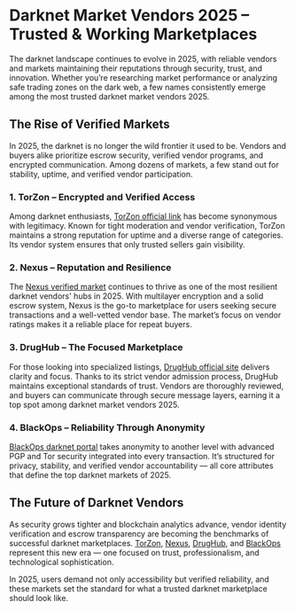 # Darknet Market Vendors 2025 – Trusted & Working Marketplaces

The darknet landscape continues to evolve in 2025, with reliable vendors and markets maintaining their reputations through security, trust, and innovation. Whether you’re researching market performance or analyzing safe trading zones on the dark web, a few names consistently emerge among the most trusted darknet market vendors 2025.

## The Rise of Verified Markets

In 2025, the darknet is no longer the wild frontier it used to be. Vendors and buyers alike prioritize escrow security, verified vendor programs, and encrypted communication. Among dozens of markets, a few stand out for stability, uptime, and verified vendor participation.

### 1. TorZon – Encrypted and Verified Access
Among darknet enthusiasts, <a href="http://&#116;&#111;%72%7A%6F&#110;%35&#108;%6D%76&#54;%6D&#55;&#119;%73&#53;%74&#97;%36%65%68&#51;&#114;%36&#51;%73&#104;&#107;%6A&#98;&#122;%32%6D%71%72&#102;%37&#121;%6D%6A&#114;&#109;%67&#114;&#117%32%62&#111;%67&#102;&#110;&#101;%63&#51;&#121;&#100;%2E&#111;&#110;&#105;&#111;&#110;">TorZon official link</a> has become synonymous with legitimacy. Known for tight moderation and vendor verification, TorZon maintains a strong reputation for uptime and a diverse range of categories. Its vendor system ensures that only trusted sellers gain visibility.

### 2. Nexus – Reputation and Resilience
The <a href="http://%6E%65%78&#117%73&#122;&#104;%6E&#55;&#102;%79&#55;%78&#103;&#55;%75&#100;%74%76&#52;%33%76%69%68&#110;%68&#118;&#113;%35&#121;&#108;%72&#53;&#55;&#98;%34%70&#110;&#116;&#101;%75%6D&#54;%78&#54;%6F&#110;%72&#110;&#116;&#119;&#98;%35&#117%71%64%2E&#111;&#110;&#105;&#111;%6E">Nexus verified market</a> continues to thrive as one of the most resilient darknet vendors' hubs in 2025. With multilayer encryption and a solid escrow system, Nexus is the go-to marketplace for users seeking secure transactions and a well-vetted vendor base. The market’s focus on vendor ratings makes it a reliable place for repeat buyers.

### 3. DrugHub – The Focused Marketplace
For those looking into specialized listings, <a href="http://&#100;&#114;&#117%67%68%75%62%32%70&#119;%7A&#107;%7A&#106;&#116;&#99;&#117&#97;&#114;&#102;&#53;&#112;%32%66%36&#115;%78&#109;%68%37&#116;&#106;&#117%69%79&#119;%34%75%77&#99;&#97;&#104;%34%68&#106;%74%66%34%37%6F&#105;%70&#99;%69&#97;&#100;%2E%6F&#110;%69%6F%6E">DrugHub official site</a> delivers clarity and focus. Thanks to its strict vendor admission process, DrugHub maintains exceptional standards of trust. Vendors are thoroughly reviewed, and buyers can communicate through secure message layers, earning it a top spot among darknet market vendors 2025.

### 4. BlackOps – Reliability Through Anonymity
<a href="http://&#98;&#108;&#97;&#99;&#107;%6F&#112;&#115;&#97;&#97;%78&#55;&#105;&#101;%65&#108;&#106;&#101;%63&#116;&#118;%69%33&#118;&#110;%33%61&#53;%6D%32%77%66%73&#115;&#121;%6C&#99;&#100;&#113;&#97;%73&#119;&#114;&#118;%6C&#98;&#101;%70%74%77&#122;%76&#53;%6F%69%64%2E&#111;&#110;%69%6F&#110;">BlackOps darknet portal</a> takes anonymity to another level with advanced PGP and Tor security integrated into every transaction. It’s structured for privacy, stability, and verified vendor accountability — all core attributes that define the top darknet markets of 2025.

## The Future of Darknet Vendors

As security grows tighter and blockchain analytics advance, vendor identity verification and escrow transparency are becoming the benchmarks of successful darknet marketplaces. <a href="http://&#116;&#111;%72%7A%6F&#110;%35&#108;%6D%76&#54;%6D&#55;&#119;%73&#53;%74&#97;%36%65%68&#51;&#114;%36&#51;%73&#104;&#107;%6A&#98;&#122;%32%6D%71%72&#102;%37&#121;%6D%6A&#114;&#109;%67&#114;&#117%32%62&#111;%67&#102;&#110;&#101;%63&#51;&#121;&#100;%2E&#111;&#110;&#105;&#111;&#110;">TorZon</a>, <a href="http://%6E%65%78&#117%73&#122;&#104;%6E&#55;&#102;%79&#55;%78&#103;&#55;%75&#100;%74%76&#52;%33%76%69%68&#110;%68&#118;&#113;%35&#121;&#108;%72&#53;&#55;&#98;%34%70&#110;&#116;&#101;%75%6D&#54;%78&#54;%6F&#110;%72&#110;&#116;&#119;&#98;%35&#117%71%64%2E&#111;&#110;&#105;&#111;%6E">Nexus</a>, <a href="http://&#100;&#114;&#117%67%68%75%62%32%70&#119;%7A&#107;%7A&#106;&#116;&#99;&#117&#97;&#114;&#102;&#53;&#112;%32%66%36&#115;%78&#109;%68%37&#116;&#106;&#117%69%79&#119;%34%75%77&#99;&#97;&#104;%34%68&#106;%74%66%34%37%6F&#105;%70&#99;%69&#97;&#100;%2E%6F&#110;%69%6F%6E">DrugHub</a>, and <a href="http://&#98;&#108;&#97;&#99;&#107;%6F&#112;&#115;&#97;&#97;%78&#55;&#105;&#101;%65&#108;&#106;&#101;%63&#116;&#118;%69%33&#118;&#110;%33%61&#53;%6D%32%77%66%73&#115;&#121;%6C&#99;&#100;&#113;&#97;%73&#119;&#114;&#118;%6C&#98;&#101;%70%74%77&#122;%76&#53;%6F%69%64%2E&#111;&#110;%69%6F&#110;">BlackOps</a> represent this new era — one focused on trust, professionalism, and technological sophistication.

In 2025, users demand not only accessibility but verified reliability, and these markets set the standard for what a trusted darknet marketplace should look like.